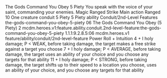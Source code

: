 <ability>
  <name>The Gods Command You Obey</name>
  <cost>5 Piety</cost>
  <flavor>You speak with the voice of your saint, commanding your enemies.</flavor>
  <keywords>
    <keyword>Magic</keyword>
    <keyword>Ranged</keyword>
    <keyword>Strike</keyword>
  </keywords>
  <type>Main action</type>
  <distance>Ranged 10</distance>
  <target>One creature</target>
  <metadata>
    <class>conduit</class>
    <cost>5 Piety</cost>
    <cost_amount>5</cost_amount>
    <cost_resource>Piety</cost_resource>
    <feature_type>ability</feature_type>
    <file_dpath>Conduit/2nd-Level Features</file_dpath>
    <item_id>the-gods-command-you-obey-5-piety</item_id>
    <item_index>06</item_index>
    <item_name>The Gods Command You Obey (5 Piety)</item_name>
    <level>2</level>
    <scc>mcdm.heroes.v1:feature.ability.conduit.2nd-level-feature:the-gods-command-you-obey-5-piety</scc>
    <scdc>1.1.1:9.2.8.5:06</scdc>
    <source>mcdm.heroes.v1</source>
    <type>feature/ability/conduit/2nd-level-feature</type>
  </metadata>
  <effects>
    <effect type="roll">
      <roll>Power Roll + Intuition</roll>
      <t1>4 + I holy damage; P &lt; WEAK, before taking damage, the target makes a free strike against a target you choose</t1>
      <t2>7 + I holy damage; P &lt; AVERAGE, before taking damage, the target uses an ability of your choice and you choose any targets for that ability</t2>
      <t3>11 + I holy damage; P &lt; STRONG, before taking damage, the target shifts up to their speed to a location you choose, uses an ability of your choice, and you choose any targets for that ability</t3>
    </effect>
  </effects>
</ability>
